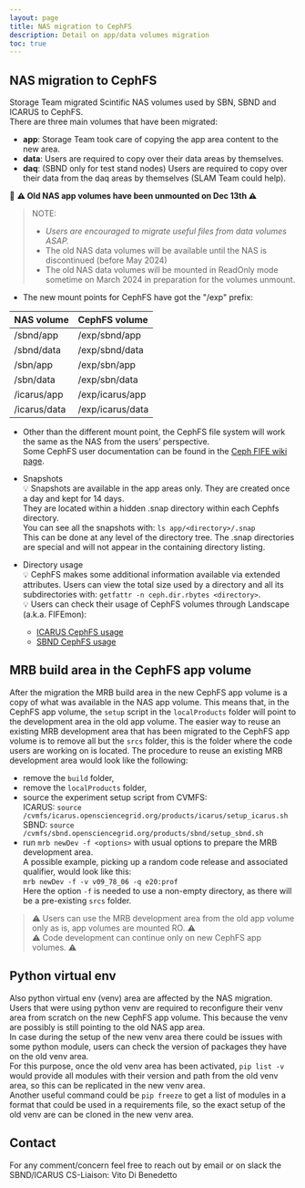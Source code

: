 ```yaml
---
layout: page
title: NAS migration to CephFS
description: Detail on app/data volumes migration
toc: true
---
```


NAS migration to CephFS
------------------------------------------------------------------------------------------------

Storage Team migrated Scintific NAS volumes used by SBN, SBND and ICARUS to CephFS.  
There are three main volumes that have been migrated:
- **app**: Storage Team took care of copying the app area content to the new area.
- **data**: Users are required to copy over their data areas by themselves.
- **daq**: (SBND only for test stand nodes) Users are required to copy over their data from the daq areas by themselves (SLAM Team could help).

📣 **⚠️ Old NAS app volumes have been unmounted on Dec 13th ⚠️**

> NOTE:
> - *Users are encouraged to migrate useful files from data volumes ASAP.*  
> - The old NAS data volumes will be available until the NAS is discontinued (before May 2024)  
> - The old NAS data volumes will be mounted in ReadOnly mode sometime on March 2024 in preparation for the volumes unmount.

- The new mount points for CephFS have got the "/exp" prefix:

NAS volume   | CephFS volume
:------------| :-----------------
/sbnd/app    |  /exp/sbnd/app
/sbnd/data   |  /exp/sbnd/data
/sbn/app     |  /exp/sbn/app
/sbn/data    |  /exp/sbn/data
/icarus/app  |  /exp/icarus/app
/icarus/data |  /exp/icarus/data


- Other than the different mount point, the CephFS file system will work the same as the NAS from the users’ perspective.  
  Some CephFS user documentation can be found in the [Ceph FIFE wiki page](https://fifewiki.fnal.gov/wiki/Ceph).

- Snapshots  
💡 Snapshots are available in the app areas only. They are created once a day and kept for 14 days.  
They are located within a hidden .snap directory within each Cephfs directory.  
You can see all the snapshots with: `ls app/<directory>/.snap`  
This can be done at any level of the directory tree. The .snap directories are special and will not appear in the containing directory listing.

- Directory usage  
💡 CephFS makes some additional information available via extended attributes. Users can view the total size used by a directory and all its subdirectories with: `getfattr -n ceph.dir.rbytes <directory>`.  
💡 Users can check their usage of CephFS volumes through Landscape (a.k.a. FIFEmon):
  - [ICARUS CephFS usage](https://landscape.fnal.gov/monitor/d/d4qZ8JSSz/cephfs-experiment-usage?orgId=1&var-group=icarus)
  - [SBND CephFS usage](https://landscape.fnal.gov/monitor/d/d4qZ8JSSz/cephfs-experiment-usage?orgId=1&var-group=sbnd)


MRB build area in the CephFS app volume
------------------------------------------------------------------------------------------------

After the migration the MRB build area in the new CephFS app volume is a copy of what was available in the NAS app volume.
This means that, in the CephFS app volume, the `setup` script in the `localProducts` folder will point to the development area in the old app volume.
The easier way to reuse an existing MRB development area that has been migrated to the CephFS app volume is to remove all but the `srcs` folder, this is the folder where the code users are working on is located.
The procedure to reuse an existing MRB development area would look like the following:
- remove the `build` folder,
- remove the `localProducts` folder,
- source the experiment setup script from CVMFS:  
  ICARUS: `source /cvmfs/icarus.opensciencegrid.org/products/icarus/setup_icarus.sh`  
  SBND: `source /cvmfs/sbnd.opensciencegrid.org/products/sbnd/setup_sbnd.sh`
- run `mrb newDev -f <options>` with usual options to prepare the MRB development area.  
A possible example, picking up a random code release and associated qualifier, would look like this:  
`mrb newDev -f -v v09_78_06 -q e20:prof`  
Here the option `-f` is needed to use a non-empty directory, as there will be a pre-existing `srcs` folder.

> ⚠️ Users can use the MRB development area from the old app volume only as is, app volumes are mounted RO. ⚠️  
> ⚠️ Code development can continue only on new CephFS app volumes. ⚠️


Python virtual env
------------------------------------------------------------------------------------------------

Also python virtual env (venv) area are affected by the NAS migration.  
Users that were using python venv are required to reconfigure their venv area from scratch on the new CephFS app volume.
This because the venv are possibly is still pointing to the old NAS app area.  
In case during the setup of the new venv area there could be issues with some python module, users can check the version of packages they have on the old venv area.  
For this purpose, once the old venv area has been activated, `pip list -v` would provide all modules with their version and path from the old venv area, so this can be replicated in the new venv area.  
Another useful command could be `pip freeze` to get a list of modules in a format that could be used in a requirements file, so the exact setup of the old venv are can be cloned in the new venv area.


Contact
------------------------------------------------------------------------------------------------

For any comment/concern feel free to reach out by email or on slack the SBND/ICARUS CS-Liaison: Vito Di Benedetto
